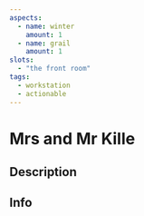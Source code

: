 ```yaml
---
aspects:
  - name: winter
    amount: 1
  - name: grail
    amount: 1
slots:
  - "the front room"
tags:
  - workstation
  - actionable
---
```


# Mrs and Mr Kille

## Description

## Info